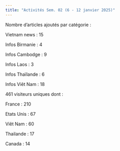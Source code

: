 ```yaml
---
title: "Activités Sem. 02 (6 - 12 janvier 2025)"
---
```

Nombre d’articles ajoutés par catégorie :

Vietnam news : 15

Infos Birmanie : 4

Infos Cambodge : 9

Infos Laos : 3

Infos Thaïlande : 6

Infos Viêt Nam : 18

461 visiteurs uniques dont :

France : 210

Etats Unis : 67

Viêt Nam : 60

Thailande : 17

Canada : 14